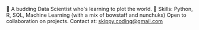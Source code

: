 🌱 A budding Data Scientist who's learning to plot the world. 🌱
   Skills: Python, R, SQL, Machine Learning (with a mix of bowstaff and nunchuks)
   Open to collaboration on projects.
   Contact at: skippy.coding@gmail.com

<!---
Skipp-py/Skipp-py is a ✨ special ✨ repository because its `README.md` (this file) appears on your GitHub profile.
You can click the Preview link to take a look at your changes.
--->
